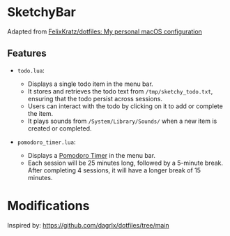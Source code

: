 # SketchyBar

Adapted from [FelixKratz/dotfiles: My personal macOS configuration](https://github.com/FelixKratz/dotfiles)

## Features

- `todo.lua`:

  - Displays a single todo item in the menu bar.
  - It stores and retrieves the todo text from `/tmp/sketchy_todo.txt`, ensuring that the todo persist across sessions.
  - Users can interact with the todo by clicking on it to add or complete the item.
  - It plays sounds from `/System/Library/Sounds/` when a new item is created or completed.

- `pomodoro_timer.lua`:

  - Displays a [Pomodoro Timer](https://en.wikipedia.org/wiki/Pomodoro_Technique) in the menu bar.
  - Each session will be 25 minutes long, followed by a 5-minute break. After completing 4 sessions, it will have a longer break of 15 minutes.


# Modifications
Inspired by: https://github.com/dagrlx/dotfiles/tree/main



